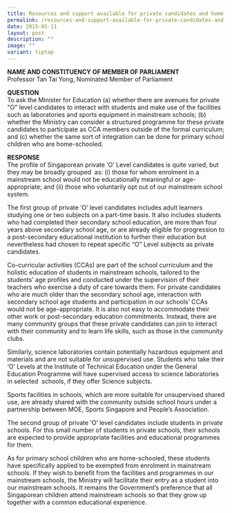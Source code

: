 ```yaml
---
title: Resources and support available for private candidates and home schoolers
permalink: /resources-and-support-available-for-private-candidates-and-home-schoolers/
date: 2015-05-11
layout: post
description: ""
image: ""
variant: tiptap
---
```

<p><strong>NAME AND CONSTITUENCY OF MEMBER OF PARLIAMENT</strong>
<br>Professor Tan Tai Yong, Nominated Member of Parliament</p>
<p><strong>QUESTION</strong>
<br>To ask the Minister for Education (a) whether there are avenues for private
"O" level candidates to interact with students and make use of the facilities
such as laboratories and sports equipment in mainstream schools; (b) whether
the Ministry can consider a structured programme for these private candidates
to participate as CCA members outside of the formal curriculum; and (c)
whether the same sort of integration can be done for primary school children
who are home-schooled.</p>
<p><strong>RESPONSE</strong>
<br>The profile of Singaporean private ‘O’ Level candidates is quite varied,
but they may be broadly grouped&nbsp; as:&nbsp;(i) those for whom enrolment
in a mainstream school would not be educationally meaningful or age-appropriate;
and (ii) those who voluntarily opt out of our mainstream school system.</p>
<p>The first group of private ‘O’ level candidates includes adult learners
studying one or two subjects on a part-time basis. It also includes students
who had completed their secondary school education, are more than four
years above secondary school age, or are already eligible for progression
to a post-secondary educational institution to further their education
but nevertheless had chosen to repeat specific “O” Level subjects as private
candidates.</p>
<p>Co-curricular activities (CCAs) are part of the school curriculum and
the holistic education of students in mainstream schools, tailored to the
students’ age profiles and conducted under the supervision of their teachers
who exercise a duty of care towards them. For private candidates who are
much older than the secondary school age, interaction with secondary school
age students and participation in our schools’ CCAs would not be age-appropriate.
It is also not easy to accommodate their other work or post-secondary education
commitments. Instead, there are many community groups that these private
candidates can join to interact with their community and to learn life
skills, such as those in the community clubs.</p>
<p>Similarly, science laboratories contain potentially hazardous equipment
and materials and are not suitable for unsupervised use. Students who take
their ‘O’ Levels at the Institute of Technical Education under the General
Education Programme will have supervised access to science laboratories
in selected&nbsp; schools,&nbsp;if they offer Science subjects.</p>
<p>Sports facilities in schools, which are more suitable for unsupervised
shared use, are already shared with the community outside school hours
under a partnership between MOE, Sports Singapore and People’s Association.</p>
<p>The second group of private ‘O’ level candidates include students in private
schools. For this small number of students in private schools, their schools
are expected to provide appropriate facilities and educational programmes
for them.</p>
<p>As for primary school children who are home-schooled, these students have
specifically applied to be exempted from enrolment in mainstream schools.
If they wish to benefit from the facilities and programmes in our mainstream
schools, the Ministry will facilitate their entry as a student into our
mainstream schools. It remains the Government’s preference that all Singaporean
children attend mainstream schools so that they grow up together with a
common educational experience.</p>